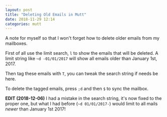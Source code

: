 ```yaml
---
layout: post
title: "Deleting Old Emails in Mutt"
date: 2018-11-29 12:14
categories: mutt
---
```

A note for myself so that I won't forget how to delete older emails from my mailboxes.

First of all use the limit search, `l` to show the emails that will be deleted.
A limit string like `~d -01/01/2017` will show all emails older than January 1st, 2017.

Then tag these emails with `T`, you can tweak the search string if needs be here.

To delete the tagged emails, press `;d` and then `$` to sync the mailbox.

**EDIT (2018-12-06)**
I had a mistake in the search string, it's now fixed to the proper one, but what I had before (`~d 01/01/2017-`) would limit to all mails _newer_ than January 1st 2017!
